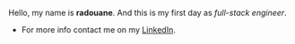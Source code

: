 Hello, my name is **radouane**.
And this is my first day as *full-stack engineer*.
* For more info contact me on my [LinkedIn](https://www.linkedin.com/in/radouane-abounouas "Title").
